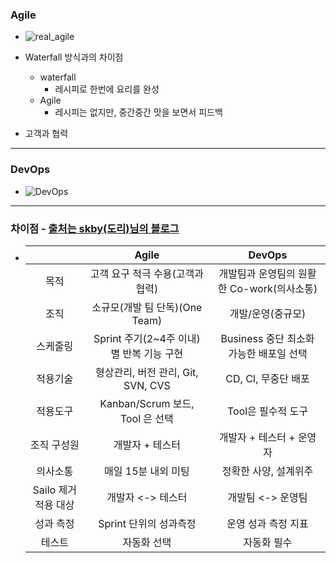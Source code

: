 ### Agile
* ![real_agile](https://user-images.githubusercontent.com/51182964/145141916-19ae81f5-8327-4b6b-bf8d-6a95c8d4cc4f.png)

* Waterfall 방식과의 차이점
  * waterfall
    * 레시피로 한번에 요리를 완성
  * Agile
    * 레시피는 없지만, 중간중간 맛을 보면서 피드백
* 고객과 협력
---
### DevOps
* ![DevOps](https://user-images.githubusercontent.com/51182964/145141535-d9412888-3556-4c9d-bd58-70912d52c0ee.jpg)
---
### 차이점 - [출처는 skby(도리)님의 블로그](http://blog.skby.net/데브옵스-devops/)
* ||Agile|DevOps|
  |:--:|:--:|:--:|
  |목적|고객 요구 적극 수용(고객과 협력)|개발팀과 운영팀의 원활한 Co-work(의사소통)|
  |조직|소규모(개발 팀 단독)(One Team)|개발/운영(중규모)|
  |스케줄링|Sprint 주기(2~4주 이내) 별 반복 기능 구현|Business 중단 최소화 가능한 배포일 선택|
  |적용기술|형상관리, 버전 관리, Git, SVN, CVS|CD, CI, 무중단 배포|
  |적용도구|Kanban/Scrum 보드, Tool 은 선택|Tool은 필수적 도구|
  |조직 구성원|개발자 + 테스터|개발자 + 테스터 + 운영자|
  |의사소통|매일 15분 내외 미팅|정확한 사양, 설계위주|
  |Sailo 제거 적용 대상|개발자 <-> 테스터| 개발팀 <-> 운영팀|
  |성과 측정|Sprint 단위의 성과측정|운영 성과 측정 지표|
  |테스트|자동화 선택|자동화 필수|
